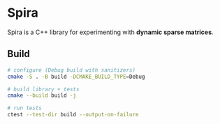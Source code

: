 # Spira

Spira is a C++ library for experimenting with **dynamic sparse matrices**.  

## Build

```bash
# configure (Debug build with sanitizers)
cmake -S . -B build -DCMAKE_BUILD_TYPE=Debug

# build library + tests
cmake --build build -j

# run tests
ctest --test-dir build --output-on-failure
